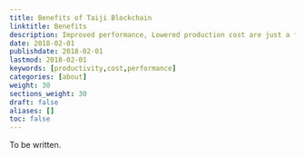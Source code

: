 ```yaml
---
title: Benefits of Taiji Blockchain
linktitle: Benefits
description: Improved performance, Lowered production cost are just a few of the reasons Taiji Blockchain is so appealing.
date: 2018-02-01
publishdate: 2018-02-01
lastmod: 2018-02-01
keywords: [productivity,cost,performance]
categories: [about]
weight: 30
sections_weight: 30
draft: false
aliases: []
toc: false
---
```


To be written.
